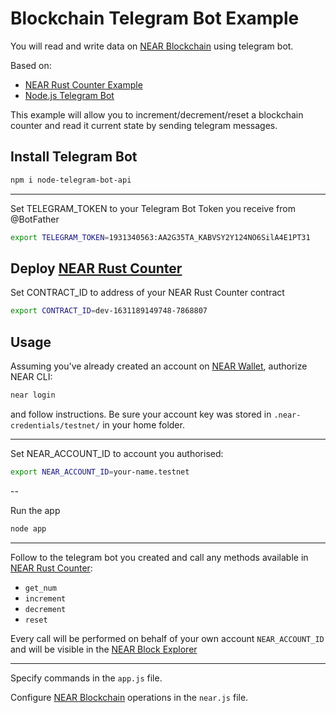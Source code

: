 # Blockchain Telegram Bot Example

You will read and write data on [NEAR Blockchain] using telegram bot.

Based on: 
- [NEAR Rust Counter Example](https://examples.near.org/rust-counter)
- [Node.js Telegram Bot](https://github.com/yagop/node-telegram-bot-api)

This example will allow you to increment/decrement/reset a blockchain counter and read it current state by sending telegram messages.

## Install Telegram Bot

```sh
npm i node-telegram-bot-api
```

---

Set TELEGRAM_TOKEN to your Telegram Bot Token you receive from @BotFather

```sh
export TELEGRAM_TOKEN=1931340563:AA2G35TA_KABVSY2Y124NO6SilA4E1PT31
````

## Deploy [NEAR Rust Counter]

Set CONTRACT_ID to address of your NEAR Rust Counter contract

```sh
export CONTRACT_ID=dev-1631189149748-7868807
````

## Usage

Assuming you've already created an account on [NEAR Wallet], authorize NEAR CLI:

 ```sh
 near login
```
 
 and follow instructions. Be sure your account key was stored in `.near-credentials/testnet/` in your home folder.

---

Set NEAR_ACCOUNT_ID to account you authorised: 

```sh
export NEAR_ACCOUNT_ID=your-name.testnet
```

--

Run the app

```sh
node app
```

---

Follow to the telegram bot you created and call any methods available in [NEAR Rust Counter]:

- `get_num`
- `increment`
- `decrement`
- `reset`

Every call will be performed on behalf of your own account `NEAR_ACCOUNT_ID` and will be visible in the [NEAR Block Explorer]

---

Specify commands in the `app.js` file.

Configure [NEAR Blockchain] operations in the `near.js` file. 

[NEAR Blockchain]: https://near.org
[NEAR Wallet]: https://wallet.testnet.near.org/
[NEAR Block Explorer]: https://explorer.testnet.near.org/
[NEAR Rust Counter]: https://examples.near.org/rust-counter
